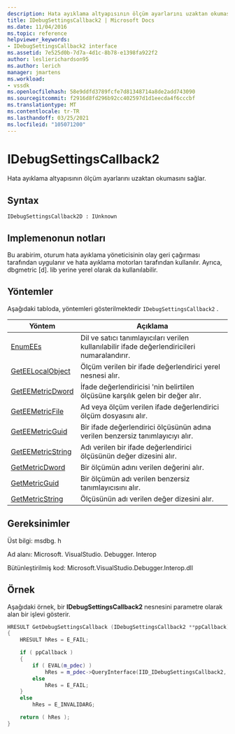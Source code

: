 ```yaml
---
description: Hata ayıklama altyapısının ölçüm ayarlarını uzaktan okumasını sağlar.
title: IDebugSettingsCallback2 | Microsoft Docs
ms.date: 11/04/2016
ms.topic: reference
helpviewer_keywords:
- IDebugSettingsCallback2 interface
ms.assetid: 7e525d0b-7d7a-4d1c-8b78-e1398fa922f2
author: leslierichardson95
ms.author: lerich
manager: jmartens
ms.workload:
- vssdk
ms.openlocfilehash: 58e9ddfd3789fcfe7d81348714a8de2add743090
ms.sourcegitcommit: f2916d8fd296b92cc402597d1d1eecda4f6cccbf
ms.translationtype: MT
ms.contentlocale: tr-TR
ms.lasthandoff: 03/25/2021
ms.locfileid: "105071200"
---
```

# <a name="idebugsettingscallback2"></a>IDebugSettingsCallback2
Hata ayıklama altyapısının ölçüm ayarlarını uzaktan okumasını sağlar.

## <a name="syntax"></a>Syntax

```
IDebugSettingsCallback2D : IUnknown
```

## <a name="notes-for-implementers"></a>Implemenonun notları
Bu arabirim, oturum hata ayıklama yöneticisinin olay geri çağırması tarafından uygulanır ve hata ayıklama motorları tarafından kullanılır. Ayrıca, dbgmetric [d]. lib yerine yerel olarak da kullanılabilir.

## <a name="methods"></a>Yöntemler
Aşağıdaki tabloda, yöntemleri gösterilmektedir `IDebugSettingsCallback2` .

|Yöntem|Açıklama|
|------------|-----------------|
|[EnumEEs](../../../extensibility/debugger/reference/idebugsettingscallback2-enumees.md)|Dil ve satıcı tanımlayıcıları verilen kullanılabilir ifade değerlendiricileri numaralandırır.|
|[GetEELocalObject](../../../extensibility/debugger/reference/idebugsettingscallback2-geteelocalobject.md)|Ölçüm verilen bir ifade değerlendirici yerel nesnesi alır.|
|[GetEEMetricDword](../../../extensibility/debugger/reference/idebugsettingscallback2-geteemetricdword.md)|İfade değerlendiricisi 'nin belirtilen ölçüsüne karşılık gelen bir değer alır.|
|[GetEEMetricFile](../../../extensibility/debugger/reference/idebugsettingscallback2-geteemetricfile.md)|Ad veya ölçüm verilen ifade değerlendirici ölçüm dosyasını alır.|
|[GetEEMetricGuid](../../../extensibility/debugger/reference/idebugsettingscallback2-geteemetricguid.md)|Bir ifade değerlendirici ölçüsünün adına verilen benzersiz tanımlayıcıyı alır.|
|[GetEEMetricString](../../../extensibility/debugger/reference/idebugsettingscallback2-geteemetricstring.md)|Adı verilen bir ifade değerlendirici ölçüsünün değer dizesini alır.|
|[GetMetricDword](../../../extensibility/debugger/reference/idebugsettingscallback2-getmetricdword.md)|Bir ölçümün adını verilen değerini alır.|
|[GetMetricGuid](../../../extensibility/debugger/reference/idebugsettingscallback2-getmetricguid.md)|Bir ölçümün adı verilen benzersiz tanımlayıcısını alır.|
|[GetMetricString](../../../extensibility/debugger/reference/idebugsettingscallback2-getmetricstring.md)|Ölçüsünün adı verilen değer dizesini alır.|

## <a name="requirements"></a>Gereksinimler
Üst bilgi: msdbg. h

Ad alanı: Microsoft. VisualStudio. Debugger. Interop

Bütünleştirilmiş kod: Microsoft.VisualStudio.Debugger.Interop.dll

## <a name="example"></a>Örnek
Aşağıdaki örnek, bir **IDebugSettingsCallback2** nesnesini parametre olarak alan bir işlevi gösterir.

```cpp
HRESULT GetDebugSettingsCallback (IDebugSettingsCallback2 **ppCallback)
{
    HRESULT hRes = E_FAIL;

    if ( ppCallback )
    {
        if ( EVAL(m_pdec) )
            hRes = m_pdec->QueryInterface(IID_IDebugSettingsCallback2, (void **)ppCallback);
        else
            hRes = E_FAIL;
    }
    else
        hRes = E_INVALIDARG;

    return ( hRes );
}
```
